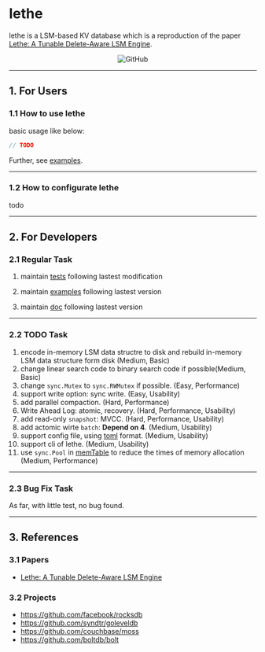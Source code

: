 # lethe

lethe is a LSM-based KV database which is a reproduction of the paper [Lethe: A Tunable Delete-Aware LSM Engine](https://dl.acm.org/doi/10.1145/3318464.3389757).

<div align="center">

![GitHub](https://img.shields.io/github/license/Oscillator-Phoenix/lethe)

</div>

---

## 1. For Users

### 1.1 How to use lethe

basic usage like below:

```go
// TODO
```

Further, see [examples](./examples).

---

### 1.2 How to configurate lethe

todo

---

## 2. For Developers

### 2.1 Regular Task

1. maintain [tests](./tests) following lastest modification

2. maintain [examples](./examples) following lastest version

3. maintain [doc](./doc) following lastest version

---

### 2.2 TODO Task

1. encode in-memory LSM data structre to disk and rebuild in-memory LSM data structure form disk (Medium, Basic)
2. change linear search code to binary search code if possible(Medium, Basic)
3. change `sync.Mutex` to `sync.RWMutex` if possible. (Easy, Performance)
4. support write option: sync write. (Easy, Usability)
5. add parallel compaction. (Hard, Performance)
6. Write Ahead Log: atomic, recovery. (Hard, Performance, Usability)
7. add read-only `snapshot`: MVCC. (Hard, Performance, Usability)
8. add actomic wirte `batch`: **Depend on 4**. (Medium, Usability)
9. support config file, using [toml](https://pkg.go.dev/github.com/BurntSushi/toml) format. (Medium, Usability)
10. support cli of lethe. (Medium, Usability)
11. use `sync.Pool` in [memTable](./memtable.go) to reduce the times of memory allocation (Medium, Performance)

---

### 2.3 Bug Fix Task

As far, with little test, no bug found.

---

## 3. References

### 3.1 Papers

- [Lethe: A Tunable Delete-Aware LSM Engine](https://dl.acm.org/doi/10.1145/3318464.3389757)

### 3.2 Projects

- https://github.com/facebook/rocksdb
- https://github.com/syndtr/goleveldb
- https://github.com/couchbase/moss
- https://github.com/boltdb/bolt
